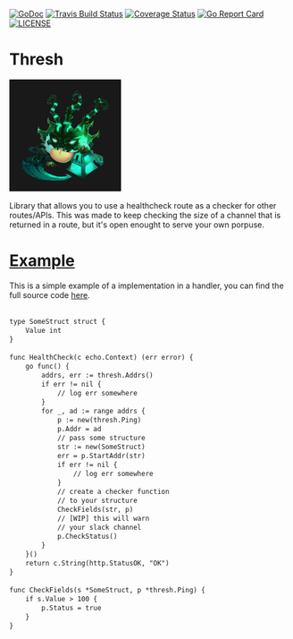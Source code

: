 [![GoDoc](https://godoc.org/github.com/arxdsilva/thresh?status.png)](https://godoc.org/github.com/arxdsilva/thresh)
[![Travis Build Status](https://api.travis-ci.org/arxdsilva/thresh.svg?branch=master)](https://travis-ci.org/arxdsilva/thresh)
[![Coverage Status](https://coveralls.io/repos/github/arxdsilva/thresh/badge.svg?branch=master)](https://coveralls.io/github/arxdsilva/thresh?branch=master)
[![Go Report Card](https://goreportcard.com/badge/github.com/arxdsilva/thresh)](https://goreportcard.com/report/github.com/arxdsilva/thresh)
[![LICENSE](https://img.shields.io/badge/license-MIT-orange.svg)](LICENSE)

# Thresh
<img src="thresh.jpg" alt="Drawing" height="200px"/>

Library that allows you to use a healthcheck route as a checker for other routes/APIs. This was made to keep checking the size of a channel that is returned in a route, but it's open enought to serve your own porpuse.

# [Example](https://github.com/arxdsilva/thresh/tree/master/example)

This is a simple example of a implementation in a handler, you can find the full source code [here](https://github.com/arxdsilva/thresh/tree/master/example).

```golang

type SomeStruct struct {
	Value int
}

func HealthCheck(c echo.Context) (err error) {
	go func() {
		addrs, err := thresh.Addrs()
		if err != nil {
			// log err somewhere
		}
		for _, ad := range addrs {
			p := new(thresh.Ping)
			p.Addr = ad
			// pass some structure
			str := new(SomeStruct)
			err = p.StartAddr(str)
			if err != nil {
				// log err somewhere
			}
			// create a checker function
			// to your structure
			CheckFields(str, p)
			// [WIP] this will warn 
			// your slack channel
			p.CheckStatus()
		}
	}()
	return c.String(http.StatusOK, "OK")
}

func CheckFields(s *SomeStruct, p *thresh.Ping) {
	if s.Value > 100 {
		p.Status = true
	}
}

```